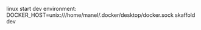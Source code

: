 linux start dev environment: DOCKER_HOST=unix:///home/manel/.docker/desktop/docker.sock skaffold dev
